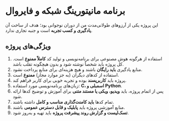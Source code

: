 # برنامه مانیتورینگ شبکه و فایروال

این پروژه یکی از آرزوهای طولانی‌مدت من از دوران نوجوانی بود؛ هدف از ساخت آن **یادگیری و کسب تجربه** است و جنبه تجاری ندارد.

## ویژگی‌های پروژه

1. استفاده از هرگونه هوش مصنوعی برای برنامه‌نویسی و تولید کد **کاملاً ممنوع** است. کل پروژه باید شخصاً نوشته شود و بدون هیچگونه تقلب باشد.
2. منابع یادگیری **باید رایگان** باشند و هیچ هزینه‌ای برای منابع پرداخت نشود.
3. استفاده از کدهای دیگران (به جز موارد مجاز) **ممنوع** است.
4. پروژه باید **کاربرپسند** بوده و تجربه خوبی برای کاربر فراهم کند.
5. زبان‌های برنامه‌نویسی مورد استفاده: **C، اسمبلی و Python**.
6. پس از اتمام پروژه، باید **ویدیو، ویکی یا مستند متنی** برای آموزش و توضیح کدها ارائه شود.
7. تمام کدها **باید کامنت‌گذاری مناسب و کامل** داشته باشند.
8. منابع آموزشی پروژه باید **پابلیک و قابل دسترس عمومی** باشند.
9. **تسک‌لیست و گزارش روند پیشرفت پروژه** باید تهیه و به‌روز شود.
